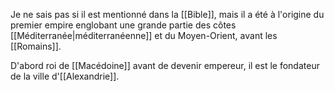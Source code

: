 Je ne sais pas si il est mentionné dans la [[Bible]], mais il a été à l'origine du premier empire englobant une grande partie des côtes [[Méditerranée|méditerranéenne]] et du Moyen-Orient, avant les [[Romains]].

D'abord roi de [[Macédoine]] avant de devenir empereur, il est le fondateur de la ville d'[[Alexandrie]].